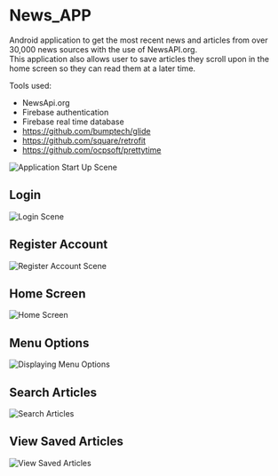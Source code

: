 # News_APP
Android application to get the most recent news and articles from over 30,000 news sources with the use of NewsAPI.org.  
This application also allows user to save articles they scroll upon in the home screen so they can read them at a later time.  

Tools used: 
- NewsApi.org
- Firebase authentication 
- Firebase real time database 
- https://github.com/bumptech/glide
- https://github.com/square/retrofit 
- https://github.com/ocpsoft/prettytime



![Application Start Up Scene](https://raw.githubusercontent.com/alexYamaoka/News_App/master/readme/start_screen.png)


## Login 
![Login Scene](https://raw.githubusercontent.com/alexYamaoka/News_App/master/readme/login_screen.png)


## Register Account
![Register Account Scene](https://raw.githubusercontent.com/alexYamaoka/News_App/master/readme/register_sceen.png)


## Home Screen
![Home Screen](https://raw.githubusercontent.com/alexYamaoka/News_App/master/readme/home_screen.png)


## Menu Options
![Displaying Menu Options](https://raw.githubusercontent.com/alexYamaoka/News_App/master/readme/menu_options.png)


## Search Articles
![Search Articles](https://raw.githubusercontent.com/alexYamaoka/News_App/master/readme/search_articles.png)


## View Saved Articles
![View Saved Articles](https://raw.githubusercontent.com/alexYamaoka/News_App/master/readme/view_saved.png)
